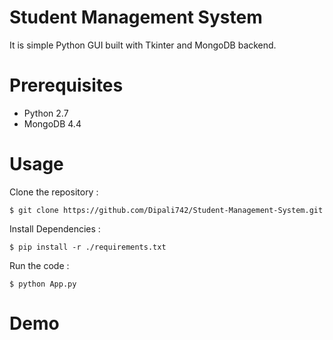 # Student Management System

It is simple Python GUI built with Tkinter and MongoDB backend.

# Prerequisites
- Python 2.7
- MongoDB 4.4

# Usage
 Clone the repository :
```
$ git clone https://github.com/Dipali742/Student-Management-System.git
```
 Install Dependencies :
```
$ pip install -r ./requirements.txt
```
 Run the code :
```
$ python App.py
```
# Demo 






